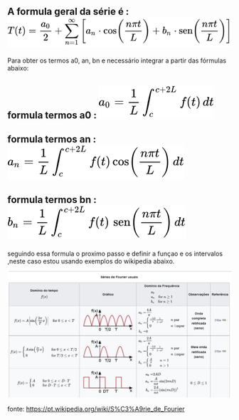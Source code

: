 ## A formula geral da série é :   ![Alt text](https://github.com/paulo-sergio45/DEV-WEB-I/blob/master/atv-6-Fourier/formulagera.svg?raw=true "")


Para obter os termos a0, an, bn e necessário integrar a partir das fórmulas abaixo:



## formula termos a0 :     ![Alt text](https://github.com/paulo-sergio45/DEV-WEB-I/blob/master/atv-6-Fourier/formulaa0.svg?raw=true "")

## formula termos an :      ![Alt text](https://github.com/paulo-sergio45/DEV-WEB-I/blob/master/atv-6-Fourier/formulaan.svg?raw=true "")

## formula termos bn :     ![Alt text](https://github.com/paulo-sergio45/DEV-WEB-I/blob/master/atv-6-Fourier/formulabn.svg?raw=true "")

seguindo essa formula o proximo passo e definir a funçao e os intervalos ,neste caso estou usando exemplos do wikipedia abaixo.

 ![Alt text](https://github.com/paulo-sergio45/DEV-WEB-I/blob/master/atv-6-Fourier/SharedScreenshot.jpg?raw=true "")


fonte: https://pt.wikipedia.org/wiki/S%C3%A9rie_de_Fourier

